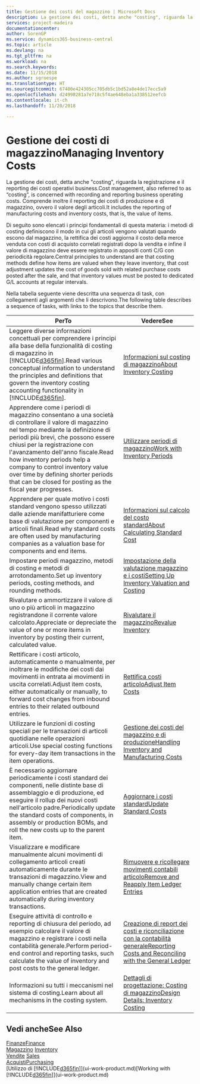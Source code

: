 ```yaml
---
title: Gestione dei costi del magazzino | Microsoft Docs
description: La gestione dei costi, detta anche "costing", riguarda la registrazione e il reporting dei costi operativi business. Comprende inoltre il reporting dei costi di produzione e di magazzino, ovvero il valore degli articoli.
services: project-madeira
documentationcenter: 
author: SorenGP
ms.service: dynamics365-business-central
ms.topic: article
ms.devlang: na
ms.tgt_pltfrm: na
ms.workload: na
ms.search.keywords: 
ms.date: 11/15/2018
ms.author: sgroespe
ms.translationtype: HT
ms.sourcegitcommit: 67400e424305cc705db5c1bd52a8e4de17ecc5a9
ms.openlocfilehash: d24998281a7e718c5f4ae648eba1a338512eefcb
ms.contentlocale: it-ch
ms.lasthandoff: 11/20/2018

---
```

# <a name="managing-inventory-costs"></a><span data-ttu-id="d0590-104">Gestione dei costi di magazzino</span><span class="sxs-lookup"><span data-stu-id="d0590-104">Managing Inventory Costs</span></span>
<span data-ttu-id="d0590-105">La gestione dei costi, detta anche "costing", riguarda la registrazione e il reporting dei costi operativi business.</span><span class="sxs-lookup"><span data-stu-id="d0590-105">Cost management, also referred to as “costing”, is concerned with recording and reporting business operating costs.</span></span> <span data-ttu-id="d0590-106">Comprende inoltre il reporting dei costi di produzione e di magazzino, ovvero il valore degli articoli.</span><span class="sxs-lookup"><span data-stu-id="d0590-106">It includes the reporting of manufacturing costs and inventory costs, that is, the value of items.</span></span>   

<span data-ttu-id="d0590-107">Di seguito sono elencati i principi fondamentali di questa materia: i metodi di costing definiscono il modo in cui gli articoli vengono valutati quando escono dal magazzino, la rettifica dei costi aggiorna il costo della merce venduta con costi di acquisto correlati registrati dopo la vendita e infine il valore di magazzino deve essere registrato in appositi conti C/G con periodicità regolare.</span><span class="sxs-lookup"><span data-stu-id="d0590-107">Central principles to understand are that costing methods define how items are valued when they leave inventory, that cost adjustment updates the cost of goods sold with related purchase costs posted after the sale, and that inventory values must be posted to dedicated G/L accounts at regular intervals.</span></span>

<span data-ttu-id="d0590-108">Nella tabella seguente viene descritta una sequenza di task, con collegamenti agli argomenti che li descrivono.</span><span class="sxs-lookup"><span data-stu-id="d0590-108">The following table describes a sequence of tasks, with links to the topics that describe them.</span></span>

|<span data-ttu-id="d0590-109">**Per**</span><span class="sxs-lookup"><span data-stu-id="d0590-109">**To**</span></span>|<span data-ttu-id="d0590-110">**Vedere**</span><span class="sxs-lookup"><span data-stu-id="d0590-110">**See**</span></span>|  
|------------|-------------|  
|<span data-ttu-id="d0590-111">Leggere diverse informazioni concettuali per comprendere i principi alla base della funzionalità di costing di magazzino in [!INCLUDE[d365fin](includes/d365fin_md.md)].</span><span class="sxs-lookup"><span data-stu-id="d0590-111">Read various conceptual information to understand the principles and definitions that govern the inventory costing accounting functionality in [!INCLUDE[d365fin](includes/d365fin_md.md)].</span></span>|[<span data-ttu-id="d0590-112">Informazioni sul costing di magazzino</span><span class="sxs-lookup"><span data-stu-id="d0590-112">About Inventory Costing</span></span>](finance-learn-about-costing.md)|  
|<span data-ttu-id="d0590-113">Apprendere come i periodi di magazzino consentano a una società di controllare il valore di magazzino nel tempo mediante la definizione di periodi più brevi, che possono essere chiusi per la registrazione con l'avanzamento dell'anno fiscale.</span><span class="sxs-lookup"><span data-stu-id="d0590-113">Read how inventory periods help a company to control inventory value over time by defining shorter periods that can be closed for posting as the fiscal year progresses.</span></span>|[<span data-ttu-id="d0590-114">Utilizzare periodi di magazzino</span><span class="sxs-lookup"><span data-stu-id="d0590-114">Work with Inventory Periods</span></span>](finance-how-to-work-with-inventory-periods.md)|
|<span data-ttu-id="d0590-115">Apprendere per quale motivo i costi standard vengono spesso utilizzati dalle aziende manifatturiere come base di valutazione per componenti e articoli finali.</span><span class="sxs-lookup"><span data-stu-id="d0590-115">Read why standard costs are often used by manufacturing companies as a valuation base for components and end items.</span></span>|[<span data-ttu-id="d0590-116">Informazioni sul calcolo del costo standard</span><span class="sxs-lookup"><span data-stu-id="d0590-116">About Calculating Standard Cost</span></span>](finance-about-calculating-standard-cost.md)|
|<span data-ttu-id="d0590-117">Impostare periodi magazzino, metodi di costing e metodi di arrotondamento.</span><span class="sxs-lookup"><span data-stu-id="d0590-117">Set up inventory periods, costing methods, and rounding methods.</span></span>|[<span data-ttu-id="d0590-118">Impostazione della valutazione magazzino e i costi</span><span class="sxs-lookup"><span data-stu-id="d0590-118">Setting Up Inventory Valuation and Costing</span></span>](finance-set-up-inventory-valuation-and-costing.md)|
|<span data-ttu-id="d0590-119">Rivalutare o ammortizzare il valore di uno o più articoli in magazzino registrandone il corrente valore calcolato.</span><span class="sxs-lookup"><span data-stu-id="d0590-119">Appreciate or depreciate the value of one or more items in inventory by posting their current, calculated value.</span></span>|[<span data-ttu-id="d0590-120">Rivalutare il magazzino</span><span class="sxs-lookup"><span data-stu-id="d0590-120">Revalue Inventory</span></span>](inventory-how-revalue-inventory.md)|
|<span data-ttu-id="d0590-121">Rettificare i costi articolo, automaticamente o manualmente, per inoltrare le modifiche dei costi dai movimenti in entrata ai movimenti in uscita correlati.</span><span class="sxs-lookup"><span data-stu-id="d0590-121">Adjust item costs, either automatically or manually, to forward cost changes from inbound entries to their related outbound entries.</span></span>|[<span data-ttu-id="d0590-122">Rettifica costi articolo</span><span class="sxs-lookup"><span data-stu-id="d0590-122">Adjust Item Costs</span></span>](inventory-how-adjust-item-costs.md)|
|<span data-ttu-id="d0590-123">Utilizzare le funzioni di costing speciali per le transazioni di articoli quotidiane nelle operazioni articoli.</span><span class="sxs-lookup"><span data-stu-id="d0590-123">Use special costing functions for every-day item transactions in the item operations.</span></span>|[<span data-ttu-id="d0590-124">Gestione dei costi del magazzino e di produzione</span><span class="sxs-lookup"><span data-stu-id="d0590-124">Handling Inventory and Manufacturing Costs</span></span>](finance-handle-inventory-and-manufacturing-costs.md)|  
|<span data-ttu-id="d0590-125">È necessario aggiornare periodicamente i costi standard dei componenti, nelle distinte base di assemblaggio e di produzione, ed eseguire il rollup dei nuovi costi nell'articolo padre.</span><span class="sxs-lookup"><span data-stu-id="d0590-125">Periodically update the standard costs of components, in assembly or production BOMs, and roll the new costs up to the parent item.</span></span>|[<span data-ttu-id="d0590-126">Aggiornare i costi standard</span><span class="sxs-lookup"><span data-stu-id="d0590-126">Update Standard Costs</span></span>](finance-how-to-update-standard-costs.md)|
|<span data-ttu-id="d0590-127">Visualizzare e modificare manualmente alcuni movimenti di collegamento articoli creati automaticamente durante le transazioni di magazzino.</span><span class="sxs-lookup"><span data-stu-id="d0590-127">View and manually change certain item application entries that are created automatically during inventory transactions.</span></span>|[<span data-ttu-id="d0590-128">Rimuovere e ricollegare movimenti contabili articolo</span><span class="sxs-lookup"><span data-stu-id="d0590-128">Remove and Reapply Item Ledger Entries</span></span>](finance-how-to-remove-and-reapply-item-entries.md)|
|<span data-ttu-id="d0590-129">Eseguire attività di controllo e reporting di chiusura del periodo, ad esempio calcolare il valore di magazzino e registrare i costi nella contabilità generale.</span><span class="sxs-lookup"><span data-stu-id="d0590-129">Perform period-end control and reporting tasks, such calculate the value of inventory and post costs to the general ledger.</span></span>|[<span data-ttu-id="d0590-130">Creazione di report dei costi e riconciliazione con la contabilità generale</span><span class="sxs-lookup"><span data-stu-id="d0590-130">Reporting Costs and Reconciling with the General Ledger</span></span>](finance-report-costs-and-reconcile-with-the-general-ledger.md)|
|<span data-ttu-id="d0590-131">Informazioni su tutti i meccanismi nel sistema di costing.</span><span class="sxs-lookup"><span data-stu-id="d0590-131">Learn about all mechanisms in the costing system.</span></span>|[<span data-ttu-id="d0590-132">Dettagli di progettazione: Costing di magazzino</span><span class="sxs-lookup"><span data-stu-id="d0590-132">Design Details: Inventory Costing</span></span>](design-details-inventory-costing.md)|  

## <a name="see-also"></a><span data-ttu-id="d0590-133">Vedi anche</span><span class="sxs-lookup"><span data-stu-id="d0590-133">See Also</span></span>  
 [<span data-ttu-id="d0590-134">Finanze</span><span class="sxs-lookup"><span data-stu-id="d0590-134">Finance</span></span>](finance.md)  
 <span data-ttu-id="d0590-135">[Magazzino](inventory-manage-inventory.md) </span><span class="sxs-lookup"><span data-stu-id="d0590-135">[Inventory](inventory-manage-inventory.md) </span></span>  
 <span data-ttu-id="d0590-136">[Vendite](sales-manage-sales.md) </span><span class="sxs-lookup"><span data-stu-id="d0590-136">[Sales](sales-manage-sales.md) </span></span>  
 [<span data-ttu-id="d0590-137">Acquisti</span><span class="sxs-lookup"><span data-stu-id="d0590-137">Purchasing</span></span>](purchasing-manage-purchasing.md)  
 <span data-ttu-id="d0590-138">[Utilizzo di [!INCLUDE[d365fin](includes/d365fin_md.md)]](ui-work-product.md)</span><span class="sxs-lookup"><span data-stu-id="d0590-138">[Working with [!INCLUDE[d365fin](includes/d365fin_md.md)]](ui-work-product.md)</span></span>

